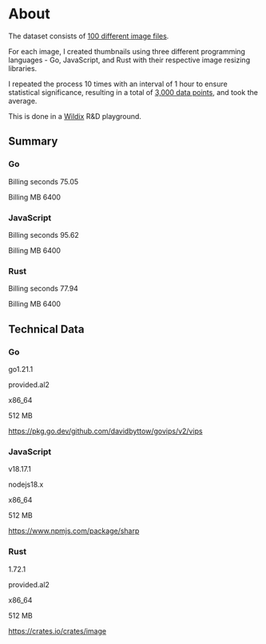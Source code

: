 # About

The dataset consists of [100 different image files](https://github.com/spolanyev/go-vs-js/blob/main/generate-thumbnail/image-statistics.txt).

For each image, I created thumbnails using three different programming languages - Go, JavaScript, and Rust with their respective image resizing libraries.

I repeated the process 10 times with an interval of 1 hour to ensure statistical significance, resulting in a total of [3,000 data points](https://github.com/spolanyev/go-vs-js/blob/main/generate-thumbnail/image-results.csv), and took the average.

This is done in a [Wildix](https://www.wildix.com/) R&D playground.


## Summary

### Go
Billing seconds 75.05

Billing MB 6400

### JavaScript
Billing seconds 95.62

Billing MB 6400

### Rust
Billing seconds 77.94

Billing MB 6400

## Technical Data
### Go
go1.21.1

provided.al2

x86_64

512 MB

https://pkg.go.dev/github.com/davidbyttow/govips/v2/vips

### JavaScript

v18.17.1

nodejs18.x

x86_64

512 MB

https://www.npmjs.com/package/sharp

### Rust
1.72.1

provided.al2

x86_64

512 MB

https://crates.io/crates/image
